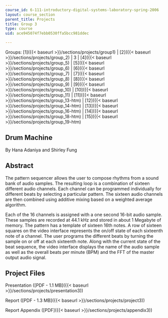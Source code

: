 ```yaml
---
course_id: 6-111-introductory-digital-systems-laboratory-spring-2006
layout: course_section
parent_title: Projects
title: Group 3
type: course
uid: ace945074f7ebb0530ffa5bcc981ddec

---
```


Groups: [1]({{< baseurl >}}/sections/projects/group1) | [2]({{< baseurl >}}/sections/projects/group_2) | 3 | [4]({{< baseurl >}}/sections/projects/group_5) | [5]({{< baseurl >}}/sections/projects/group_6) | [6]({{< baseurl >}}/sections/projects/group_7) | [7]({{< baseurl >}}/sections/projects/group_8) | [8]({{< baseurl >}}/sections/projects/group_9) | [9]({{< baseurl >}}/sections/projects/group_10) | [10]({{< baseurl >}}/sections/projects/group_11) | [11]({{< baseurl >}}/sections/projects/group_13-htm) | [12]({{< baseurl >}}/sections/projects/group_14-htm) | [13]({{< baseurl >}}/sections/projects/group_16-htm) | [14]({{< baseurl >}}/sections/projects/group_18-htm) | [15]({{< baseurl >}}/sections/projects/group_19-htm)

Drum Machine
------------

By Hana Adaniya and Shirley Fung

Abstract
--------

The pattern sequencer allows the user to compose rhythms from a sound bank of audio samples. The resulting loop is a combination of sixteen different audio channels. Each channel can be programmed individually for different beats by selecting a particular pattern. The sixteen audio channels are then combined using additive mixing based on a weighted average algorithm.

Each of the 16 channels is assigned with a one second 16-bit audio sample. These samples are recorded at 44.1 kHz and stored in about 1 Megabyte of memory. The pattern has a template of sixteen 16th notes. A row of sixteen squares on the video interface represents the on/off state of each sixteenth note of a channel. The user programs the different beats by turning the sample on or off at each sixteenth note. Along with the current state of the beat sequence, the video interface displays the name of the audio sample as well as the overall beats per minute (BPM) and the FFT of the master output audio signal.

Project Files
-------------

Presentation ([PDF - 1.1 MB]({{< baseurl >}}/sections/projects/presentation3))

Report ([PDF - 1.3 MB]({{< baseurl >}}/sections/projects/project3))

Report Appendix ([PDF]({{< baseurl >}}/sections/projects/appendix3))